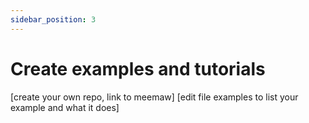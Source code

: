 ```yaml
---
sidebar_position: 3
---
```


# Create examples and tutorials

[create your own repo, link to meemaw]
[edit file examples to list your example and what it does]